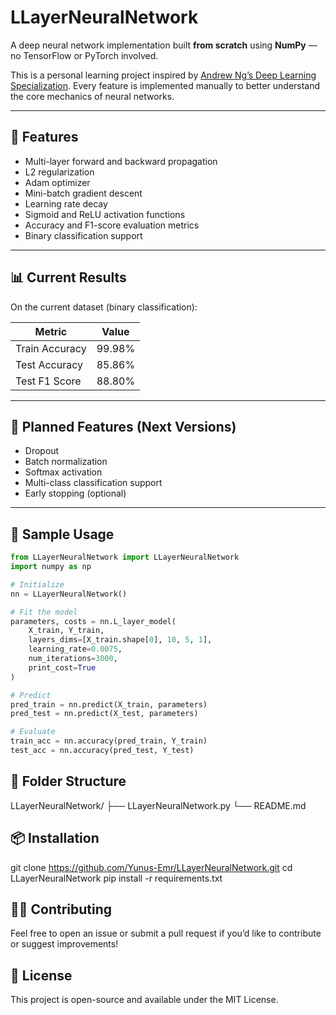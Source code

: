 # LLayerNeuralNetwork


A deep neural network implementation built **from scratch** using **NumPy** — no TensorFlow or PyTorch involved.

This is a personal learning project inspired by [Andrew Ng’s Deep Learning Specialization](https://www.coursera.org/specializations/deep-learning). Every feature is implemented manually to better understand the core mechanics of neural networks.

---

## 🚀 Features

- Multi-layer forward and backward propagation  
- L2 regularization  
- Adam optimizer  
- Mini-batch gradient descent  
- Learning rate decay  
- Sigmoid and ReLU activation functions  
- Accuracy and F1-score evaluation metrics  
- Binary classification support  

---

## 📊 Current Results

On the current dataset (binary classification):

| Metric         | Value     |
|----------------|-----------|
| Train Accuracy | 99.98%    |
| Test Accuracy  | 85.86%    |
| Test F1 Score  | 88.80%    |

---

## 🔧 Planned Features (Next Versions)

- Dropout  
- Batch normalization  
- Softmax activation  
- Multi-class classification support  
- Early stopping (optional)

---

## 🧪 Sample Usage

```python
from LLayerNeuralNetwork import LLayerNeuralNetwork
import numpy as np

# Initialize
nn = LLayerNeuralNetwork()

# Fit the model
parameters, costs = nn.L_layer_model(
    X_train, Y_train,
    layers_dims=[X_train.shape[0], 10, 5, 1],
    learning_rate=0.0075,
    num_iterations=3000,
    print_cost=True
)

# Predict
pred_train = nn.predict(X_train, parameters)
pred_test = nn.predict(X_test, parameters)

# Evaluate
train_acc = nn.accuracy(pred_train, Y_train)
test_acc = nn.accuracy(pred_test, Y_test)
```
## 📁 Folder Structure
LLayerNeuralNetwork/
├── LLayerNeuralNetwork.py
└── README.md

## 📦 Installation
git clone https://github.com/Yunus-Emr/LLayerNeuralNetwork.git
cd LLayerNeuralNetwork
pip install -r requirements.txt

## 🙋‍♂️ Contributing

Feel free to open an issue or submit a pull request if you’d like to contribute or suggest improvements!

## 📜 License

This project is open-source and available under the MIT License.
